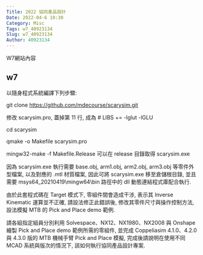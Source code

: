 ```yaml
---
Title: 2022 協同產品設計
Date: 2022-04-6 10:30
Category: Misc
Tags: w7_40923134
Slug: w7_40923134
Author: 40923134
---
```


W7網站內容

<!--PELICAN_END_SUMMARY -->

w7
----
以隨身程式系統編譯下列步驟:

git clone https://github.com/mdecourse/scarysim.git

修改 scarysim.pro, 蓋掉第 11 行, 成為 # LIBS     += -lglut -lGLU

cd scarysim

qmake -o Makefile scarysim.pro

mingw32-make -f Makefile.Release 可以在 release 目錄取得 scarysim.exe

因為 scarysim.exe 執行需要 base.obj, arm1.obj, arm2.obj, arm3.obj 等零件外型檔案, 以及對應的 .mtl 材質檔案, 因此可將 scarysim.exe 移至倉儲根目錄, 並且需要 msys64_20210419\mingw64\bin 路徑中的 dll 動態連結程式庫配合執行.

由於此套程式碼在 Target 模式下, 零組件間會造成干涉, 表示其 Inverse Kinematic 運算並不正確, 請設法修正此錯誤後, 修改其零件尺寸與操作控制方法, 設法模擬 MTB 的 Pick and Place demo 範例.

請各組指定組員分別利用 Solvespace、NX12、NX1980、NX2008 與 Onshape 繪製 Pick and Place demo 範例所需的零組件, 並完成 Coppeliasim 4.1.0、4.2.0 與 4.3.0 版的 MTB 機械手臂 Pick and Place 模擬, 完成後請說明在使用不同 MCAD 系統與版次的情況下, 該如何執行協同產品設計專案.

